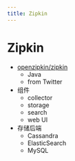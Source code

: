 ```yaml
---
title: Zipkin
---
```


# Zipkin

- [openzipkin/zipkin](https://github.com/openzipkin/zipkin)
  - Java
  - from Twitter
- 组件
  - collector
  - storage
  - search
  - web UI
- 存储后端
  - Cassandra
  - ElasticSearch
  - MySQL
